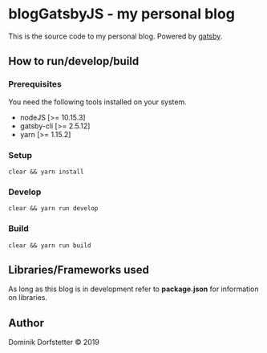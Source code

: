 # blogGatsbyJS - my personal blog

This is the source code to my personal blog. Powered by [gatsby](https://gatsbyjs.org).

## How to run/develop/build

### Prerequisites

You need the following tools installed on your system.

- nodeJS [>= 10.15.3]
- gatsby-cli [>= 2.5.12]
- yarn [>= 1.15.2]

### Setup

```shell
clear && yarn install
```

### Develop

```shell
clear && yarn run develop
```

### Build

```shell
clear && yarn run build
```

## Libraries/Frameworks used

As long as this blog is in development refer to **package.json** for information on libraries.

## Author

Dominik Dorfstetter © 2019